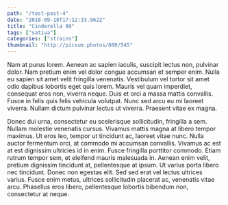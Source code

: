 ```yaml
---
path: "/test-post-4"
date: "2018-09-18T17:12:33.962Z"
title: "Cinderella 99"
tags: ["sativa"]
categories: ["strains"]
thumbnail: "http://picsum.photos/800/545"
---
```

Nam at purus lorem. Aenean ac sapien iaculis, suscipit lectus non, pulvinar dolor. Nam pretium enim vel dolor congue accumsan et semper enim. Nulla eu sapien sit amet velit fringilla venenatis. Vestibulum vel tortor sit amet odio dapibus lobortis eget quis lorem. Mauris vel quam imperdiet, consequat eros non, viverra neque. Duis et orci a massa mattis convallis. Fusce in felis quis felis vehicula volutpat. Nunc sed arcu eu mi laoreet viverra. Nullam dictum pulvinar lectus ut viverra. Praesent vitae ex magna.

Donec dui urna, consectetur eu scelerisque sollicitudin, fringilla a sem. Nullam molestie venenatis cursus. Vivamus mattis magna at libero tempor maximus. Ut eros leo, tempor ut tincidunt ac, laoreet vitae nunc. Nulla auctor fermentum orci, at commodo mi accumsan convallis. Vivamus ac est at est dignissim ultricies id in enim. Fusce fringilla porttitor commodo. Etiam rutrum tempor sem, et eleifend mauris malesuada in. Aenean enim velit, pretium dignissim tincidunt at, pellentesque at ipsum. Ut varius porta libero nec tincidunt. Donec non egestas elit. Sed sed erat vel lectus ultrices varius. Fusce enim metus, ultrices sollicitudin placerat ac, venenatis vitae arcu. Phasellus eros libero, pellentesque lobortis bibendum non, consectetur at neque.

